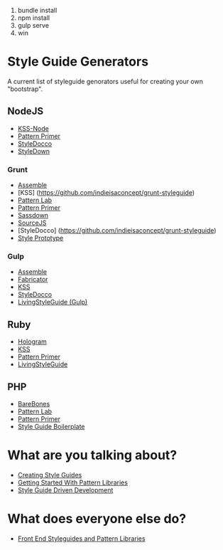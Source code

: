 1. bundle install
1. npm install
2. gulp serve
3. win

# Style Guide Generators

A current list of styleguide genorators useful for creating your own "bootstrap".

## NodeJS
- [KSS-Node](http://hughsk.io/kss-node/)
- [Pattern Primer](https://github.com/codetwizzle/Pattern-Primer-on-Node)
- [StyleDocco](https://github.com/jacobrask/styledocco)
- [StyleDown](https://github.com/rstacruz/styledown)

### Grunt
- [Assemble](http://assemble.io/)
- [KSS] (https://github.com/indieisaconcept/grunt-styleguide)
- [Pattern Lab](https://github.com/pattern-lab/patternlab-node)
- [Pattern Primer](https://github.com/asciidisco/grunt-patternprimer)
- [Sassdown](https://github.com/nopr/sassdown)
- [SourceJS](http://sourcejs.com/)
- [StyleDocco] (https://github.com/indieisaconcept/grunt-styleguide)
- [Style Prototype](https://github.com/team-sass/generator-style-prototype)

### Gulp
- [Assemble](https://github.com/assemble/gulp-assemble)
- [Fabricator](http://resource.github.io/fabricator/)
- [KSS](https://github.com/PhilJ/gulp-kss)
- [StyleDocco](https://github.com/konitter/gulp-styledocco)
- [LivingStyleGuide (Gulp)](https://github.com/efacilitation/gulp-livingstyleguide)

## Ruby
- [Hologram](http://trulia.github.io/hologram/)
- [KSS](http://warpspire.com/kss/styleguides/)
- [Pattern Primer](https://github.com/micdijkstra/Pattern-Primer-Ruby)
- [LivingStyleGuide](http://livingstyleguide.org)

## PHP
- [BareBones](http://barebones.paulrobertlloyd.com/)
- [Pattern Lab](http://patternlab.io/)
- [Pattern Primer](https://github.com/adactio/Pattern-Primer)
- [Style Guide Boilerplate](http://bjankord.github.io/Style-Guide-Boilerplate/)


# What are you talking about?
- [Creating Style Guides](http://alistapart.com/article/creating-style-guides)
- [Getting Started With Pattern Libraries](http://alistapart.com/blog/post/getting-started-with-pattern-libraries)
- [Style Guide Driven Development](http://www.stubbornella.org/content/2014/04/09/style-guide-driven-development)

# What does everyone else do?
- [Front End Styleguides and Pattern Libraries](https://gimmebar.com/collection/4ecd439c2f0aaad734000022/front-end-styleguides)
